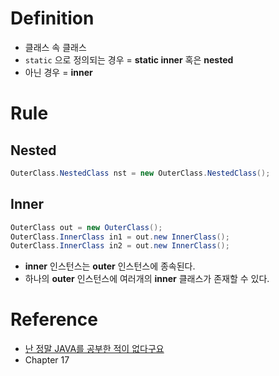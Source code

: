 # Definition
* 클래스 속 클래스
* `static` 으로 정의되는 경우 = **static inner** 혹은 **nested**
* 아닌 경우 = **inner**

# Rule
## Nested
```java
OuterClass.NestedClass nst = new OuterClass.NestedClass();
```
## Inner
```java
OuterClass out = new OuterClass();
OuterClass.InnerClass in1 = out.new InnerClass();
OuterClass.InnerClass in2 = out.new InnerClass();
```

* **inner** 인스턴스는 **outer** 인스턴스에 종속된다.
* 하나의 **outer** 인스턴스에 여러개의 **inner** 클래스가 존재할 수 있다.


# Reference
* [난 정말 JAVA를 공부한 적이 없다구요](http://book.naver.com/bookdb/book_detail.nhn?bid=6056781)
* Chapter 17

